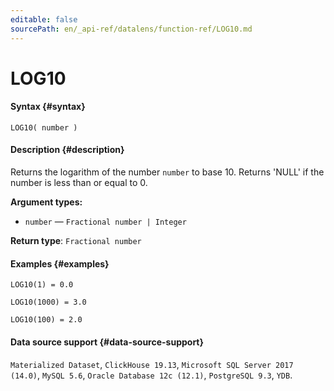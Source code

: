```yaml
---
editable: false
sourcePath: en/_api-ref/datalens/function-ref/LOG10.md
---
```


# LOG10



#### Syntax {#syntax}


```
LOG10( number )
```

#### Description {#description}
Returns the logarithm of the number `number` to base 10. Returns 'NULL' if the number is less than or equal to 0.

**Argument types:**
- `number` — `Fractional number | Integer`


**Return type**: `Fractional number`

#### Examples {#examples}

```
LOG10(1) = 0.0
```

```
LOG10(1000) = 3.0
```

```
LOG10(100) = 2.0
```


#### Data source support {#data-source-support}

`Materialized Dataset`, `ClickHouse 19.13`, `Microsoft SQL Server 2017 (14.0)`, `MySQL 5.6`, `Oracle Database 12c (12.1)`, `PostgreSQL 9.3`, `YDB`.
